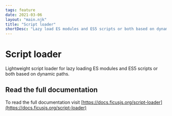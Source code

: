 ```yaml
---
tags: feature
date: 2021-03-06
layout: "main.njk"
title: "Script loader"
shortDesc: "Lazy load ES modules and ES5 scripts or both based on dynamic paths"
---
```

# Script loader

Lightweight script loader for lazy loading ES modules and ES5 scripts or both based on dynamic paths.

## Read the full documentation

To read the full documentation visit [https://docs.ficusjs.org/script-loader](https://docs.ficusjs.org/script-loader)
